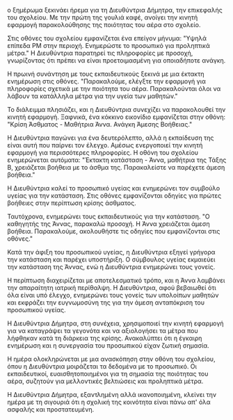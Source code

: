 ο ξημέρωμα ξεκινάει ήρεμα για τη Διευθύντρια Δήμητρα, την επικεφαλής του σχολείου. Με την πρώτη της γουλιά καφέ, ανοίγει την κινητή εφαρμογή παρακολούθησης της ποιότητας του αέρα στο σχολείο.

Στις οθόνες του σχολείου εμφανίζεται ένα επείγον μήνυμα: "Υψηλά επίπεδα PM στην περιοχή. Ενημερώστε το προσωπικό για προληπτικά μέτρα." Η Διευθύντρια παρατηρεί τις πληροφορίες με προσοχή, γνωρίζοντας ότι πρέπει να είναι προετοιμασμένη για οποιαδήποτε ανάγκη.

Η πρωινή συνάντηση με τους εκπαιδευτικούς ξεκινά με μια έκτακτη ενημέρωση στις οθόνες. "Παρακαλούμε, ελέγξτε την εφαρμογή για πληροφορίες σχετικά με την ποιότητα του αέρα. Παρακαλούνται όλοι να λάβουν τα κατάλληλα μέτρα για την υγεία των μαθητών."

Το διάλειμμα πλησιάζει, και η Διευθύντρια συνεχίζει να παρακολουθεί την κινητή εφαρμογή. Ξαφνικά, ένα κόκκινο εικονίδιο εμφανίζεται στην οθόνη: "Κρίση Άσθματος - Μαθήτρια Άννα. Ανάγκη Άμεσης Βοήθειας."

Η Διευθύντρια παγώνει για ένα δευτερόλεπτο, αλλά η εκπαίδευση της είναι αυτή που παίρνει τον έλεγχο. Αμέσως ενεργοποιεί την κινητή εφαρμογή για περισσότερες πληροφορίες. Η οθόνη του σχολείου ενημερώνεται αυτόματα: "Έκτακτη κατάσταση - Άννα, μαθήτρια της Τάξης Β, χρειάζεται βοήθεια με το άσθμα της. Παρακαλείστε να παρέχετε άμεση βοήθεια."

Η Διευθύντρια καλεί το προσωπικό υγείας και ενημερώνει τον συμβούλο υγείας για την κατάσταση. Στις οθόνες εμφανίζονται οδηγίες για πρώτες βοήθειες στην περίπτωση κρίσης άσθματος.

Ταυτόχρονα, ενημερώνει τους εκπαιδευτικούς για την κατάσταση. "Ο καθηγητής της Άννας, παρακαλώ προσοχή. Η Άννα χρειάζεται άμεση βοήθεια. Παρακαλούμε, ακολουθήστε τις οδηγίες που εμφανίζονται στις οθόνες."

Κατά την άφιξη του προσωπικού υγείας, η Διευθύντρια εξηγεί γρήγορα την κατάσταση και παρέχει υποστήριξη. Ο σύμβουλος υγείας εκμαιεύει την κατάσταση της Άννας, ενώ η Διευθύντρια ενημερώνει τους γονείς.

Η περίπτωση διαχειρίζεται με αποτελεσματικό τρόπο, και η Άννα λαμβάνει την απαραίτητη ιατρική περίθαλψη. Η Διευθύντρια, αφού βεβαιωθεί ότι όλα είναι υπό έλεγχο, ενημερώνει τους γονείς των υπολοίπων μαθητών και εκφράζει την ευγνωμοσύνη της για την άμεση ανταπόκριση του προσωπικού υγείας.

Η Διευθύντρια Δήμητρα, στη συνέχεια, χρησιμοποιεί την κινητή εφαρμογή για να καταγράψει τα γεγονότα και να αξιολογήσει τα μέτρα που λήφθηκαν κατά τη διάρκεια της κρίσης. Ανακαλύπτει ότι η έγκαιρη ενημέρωση και η συνεργασία του προσωπικού είχαν ζωτική σημασία.

Η ημέρα ολοκληρώνεται με μια ανασκόπηση στην οθόνη του σχολείου, όπου η Διευθύντρια μοιράζεται τα δεδομένα με το προσωπικό. Οι εκπαιδευτικοί, ευαισθητοποιημένοι για τη σημασία της ποιότητας του αέρα, συζητούν για μελλοντικές βελτιώσεις και προληπτικά μέτρα.

Η Διευθύντρια Δήμητρα, εξαντλημένη αλλά ικανοποιημένη, κλείνει την ημέρα με τη σιγουριά ότι η σχολική της κοινότητα είναι πάνω απ' όλα ασφαλής και προστατευμένη.